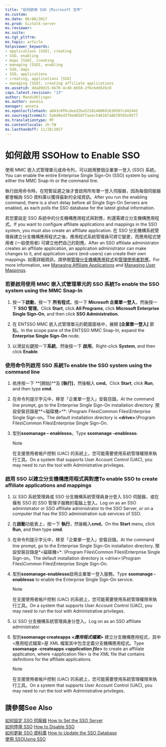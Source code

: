 ```yaml
---
title: "如何啟用 SSO |Microsoft 文件"
ms.custom: 
ms.date: 06/08/2017
ms.prod: biztalk-server
ms.reviewer: 
ms.suite: 
ms.tgt_pltfrm: 
ms.topic: article
helpviewer_keywords:
- applications [SSO], creating
- SSO, enabling
- maps [SSO], creating
- managing [SSO], enabling
- SSO, maps
- SSO, applications
- creating, applications [SSO]
- managing [SSO], creating affiliate applications
ms.assetid: dda89d15-6b70-4c40-b658-2f6cbdd545c8
caps.latest.revision: "13"
author: MandiOhlinger
ms.author: mandia
manager: anneta
ms.openlocfilehash: a843c0f6cdea32ba5218140069163058fcd42442
ms.sourcegitcommit: 5abd0ed3f9e4858ffaaec5481bfa8878595e95f7
ms.translationtype: MT
ms.contentlocale: zh-TW
ms.lasthandoff: 11/28/2017
---
```

# <a name="how-to-enable-sso"></a><span data-ttu-id="94809-102">如何啟用 SSO</span><span class="sxs-lookup"><span data-stu-id="94809-102">How to Enable SSO</span></span>
<span data-ttu-id="94809-103">使用 MMC 嵌入式管理單元或命令列，可以啟用整個企業單一登入 (SSO) 系統。</span><span class="sxs-lookup"><span data-stu-id="94809-103">You can enable the entire Enterprise Single Sign-On (SSO) system by using either the MMC Snap-In or the command line.</span></span>  
  
 <span data-ttu-id="94809-104">執行啟用命令時，在短暫延遲之後才會啟用所有單一登入伺服器，因為每個伺服器都會輪詢 SSO 資料庫以獲得最新的全域資訊。</span><span class="sxs-lookup"><span data-stu-id="94809-104">After you run the enabling command, there is a short delay before all Single Sign-On Servers are enabled, as each polls the SSO database for the latest global information.</span></span>  
  
 <span data-ttu-id="94809-105">若您要設定 SSO 系統中的分支機構應用程式與對應，則還需建立分支機構應用程式。</span><span class="sxs-lookup"><span data-stu-id="94809-105">If you want to configure affiliate applications and mappings in the SSO system, you must also create an affiliate application.</span></span> <span data-ttu-id="94809-106">在 SSO 分支機構系統管理員建立分支機構應用程式之後，應用程式系統管理員可將它變更，而應用程式使用者 (一般使用者) 可建立他們自己的對應。</span><span class="sxs-lookup"><span data-stu-id="94809-106">After an SSO affiliate administrator creates an affiliate application, an application administrator can make changes to it, and application users (end-users) can create their own mappings.</span></span> <span data-ttu-id="94809-107">如需詳細資訊，請參閱[管理分支機構應用程式](../core/managing-affiliate-applications.md)和[管理使用者對應](../core/managing-user-mappings.md)。</span><span class="sxs-lookup"><span data-stu-id="94809-107">For more information, see [Managing Affiliate Applications](../core/managing-affiliate-applications.md) and [Managing User Mappings](../core/managing-user-mappings.md).</span></span>  
  
### <a name="to-enable-the-sso-system-using-the-mmc-snap-in"></a><span data-ttu-id="94809-108">若要啟用使用 MMC 嵌入式管理單元的 SSO 系統</span><span class="sxs-lookup"><span data-stu-id="94809-108">To enable the SSO system using the MMC Snap-In</span></span>  
  
1.  <span data-ttu-id="94809-109">按一下**啟動**，按一下 **所有程式**，按一下  **Microsoft 企業單一登入**，然後按一下  **SSO 管理**。</span><span class="sxs-lookup"><span data-stu-id="94809-109">Click **Start**, click **All Programs**, click **Microsoft Enterprise Single Sign-On**, and then click **SSO Administration**.</span></span>  
  
2.  <span data-ttu-id="94809-110">在 ENTSSO MMC 嵌入式管理單元的範圍窗格中，展開 **[企業單一登入]** 節點。</span><span class="sxs-lookup"><span data-stu-id="94809-110">In the scope pane of the ENTSSO MMC Snap-In, expand the **Enterprise Single Sign-On** node.</span></span>  
  
3.  <span data-ttu-id="94809-111">以滑鼠右鍵按一下**系統**，然後按一下 **啟用**。</span><span class="sxs-lookup"><span data-stu-id="94809-111">Right-click **System**, and then click **Enable**.</span></span>  
  
### <a name="to-enable-the-sso-system-using-the-command-line"></a><span data-ttu-id="94809-112">使用命令列啟用 SSO 系統</span><span class="sxs-lookup"><span data-stu-id="94809-112">To enable the SSO system using the command line</span></span>  
  
1.  <span data-ttu-id="94809-113">依序按一下 **[開始]**及 **[執行]**，然後輸入 **cmd**。</span><span class="sxs-lookup"><span data-stu-id="94809-113">Click **Start**, click **Run**, and then type **cmd**.</span></span>  
  
2.  <span data-ttu-id="94809-114">在命令列提示字元中，移至「企業單一登入」安裝目錄。</span><span class="sxs-lookup"><span data-stu-id="94809-114">At the command line prompt, go to the Enterprise Single Sign-On installation directory.</span></span> <span data-ttu-id="94809-115">預設安裝目錄是**\<磁碟機\>**: \Program Files\Common Files\Enterprise Single Sign-on。</span><span class="sxs-lookup"><span data-stu-id="94809-115">The default installation directory is **\<drive\>**:\Program Files\Common Files\Enterprise Single Sign-On.</span></span>  
  
3.  <span data-ttu-id="94809-116">型別**ssomanage – enablesso**。</span><span class="sxs-lookup"><span data-stu-id="94809-116">Type **ssomanage –enablesso**.</span></span>  
  
    > [!NOTE]
    >  <span data-ttu-id="94809-117">在支援使用者帳戶控制 (UAC) 的系統上，您可能需要使用系統管理權限來執行工具。</span><span class="sxs-lookup"><span data-stu-id="94809-117">On a system that supports User Account Control (UAC), you may need to run the tool with Administrative privileges.</span></span>  
  
### <a name="to-enable-sso-to-create-affiliate-applications-and-mappings"></a><span data-ttu-id="94809-118">啟用 SSO 以建立分支機構應用程式與對應</span><span class="sxs-lookup"><span data-stu-id="94809-118">To enable SSO to create affiliate applications and mappings</span></span>  
  
1.  <span data-ttu-id="94809-119">以 SSO 系統管理員或 SSO 分支機構系統管理員身分登入 SSO 伺服器，或在擁有 SSO 的 SSO 管理子服務的電腦上登入。</span><span class="sxs-lookup"><span data-stu-id="94809-119">Log on as an SSO administrator or SSO affiliate administrator to the SSO Server, or on a computer that has the SSO administration sub services of SSO.</span></span>  
  
2.  <span data-ttu-id="94809-120">在**啟動**功能表上，按一下 **執行**，然後輸入**cmd**。</span><span class="sxs-lookup"><span data-stu-id="94809-120">On the **Start** menu, click **Run**, and then type **cmd**.</span></span>  
  
3.  <span data-ttu-id="94809-121">在命令列提示字元中，移至「企業單一登入」安裝目錄。</span><span class="sxs-lookup"><span data-stu-id="94809-121">At the command line prompt, go to the Enterprise Single Sign-On installation directory.</span></span> <span data-ttu-id="94809-122">預設安裝目錄是*\<磁碟機\>*: \Program Files\Common Files\Enterprise Single Sign-on。</span><span class="sxs-lookup"><span data-stu-id="94809-122">The default installation directory is *\<drive\>*:\Program Files\Common Files\Enterprise Single Sign-On.</span></span>  
  
4.  <span data-ttu-id="94809-123">型別**ssomanage-enablesso**啟用企業單一登入服務。</span><span class="sxs-lookup"><span data-stu-id="94809-123">Type **ssomanage -enablesso** to enable the Enterprise Single Sign-On service.</span></span>  
  
    > [!NOTE]
    >  <span data-ttu-id="94809-124">在支援使用者帳戶控制 (UAC) 的系統上，您可能需要使用系統管理權限來執行工具。</span><span class="sxs-lookup"><span data-stu-id="94809-124">On a system that supports User Account Control (UAC), you may need to run the tool with Administrative privileges.</span></span>  
  
5.  <span data-ttu-id="94809-125">以 SSO 分支機構系統管理員身分登入。</span><span class="sxs-lookup"><span data-stu-id="94809-125">Log on as an SSO affiliate administrator.</span></span>  
  
6.  <span data-ttu-id="94809-126">型別**ssomanage createapps *\<應用程式檔案\>*** 建立分支機構應用程式，其中\<應用程式檔案\>是 XML 檔案其中包含定義分支機構應用程式。</span><span class="sxs-lookup"><span data-stu-id="94809-126">Type **ssomanage -createapps *\<application file\>*** to create an affiliate application, where \<application file\> is the XML file that contains definitions for the affiliate applications.</span></span>  
  
    > [!NOTE]
    >  <span data-ttu-id="94809-127">在支援使用者帳戶控制 (UAC) 的系統上，您可能需要使用系統管理權限來執行工具。</span><span class="sxs-lookup"><span data-stu-id="94809-127">On a system that supports User Account Control (UAC), you may need to run the tool with Administrative privileges.</span></span>  
  
## <a name="see-also"></a><span data-ttu-id="94809-128">請參閱</span><span class="sxs-lookup"><span data-stu-id="94809-128">See Also</span></span>  
 <span data-ttu-id="94809-129">[如何設定 SSO 伺服器](../core/how-to-set-the-sso-server.md) </span><span class="sxs-lookup"><span data-stu-id="94809-129">[How to Set the SSO Server](../core/how-to-set-the-sso-server.md) </span></span>  
 <span data-ttu-id="94809-130">[如何停用 SSO](../core/how-to-disable-sso.md) </span><span class="sxs-lookup"><span data-stu-id="94809-130">[How to Disable SSO](../core/how-to-disable-sso.md) </span></span>  
 <span data-ttu-id="94809-131">[如何更新 SSO 資料庫](../core/how-to-update-the-sso-database.md) </span><span class="sxs-lookup"><span data-stu-id="94809-131">[How to Update the SSO Database](../core/how-to-update-the-sso-database.md) </span></span>  
 [<span data-ttu-id="94809-132">使用 SSO</span><span class="sxs-lookup"><span data-stu-id="94809-132">Using SSO</span></span>](../core/using-sso.md)